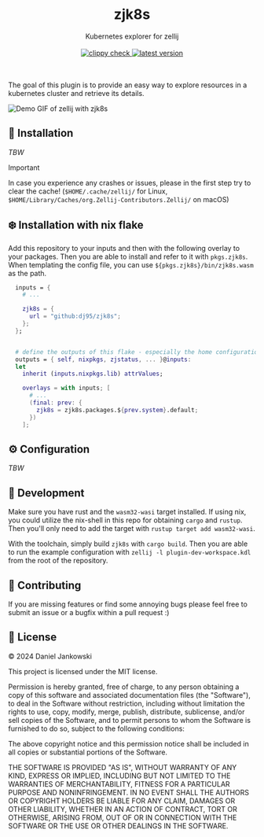 <h1 align="center">zjk8s</h1>

<p align="center">
  Kubernetes explorer for zellij
  <br><br>
  <a href="https://github.com/dj95/zjk8s/actions/workflows/lint.yml">
    <img alt="clippy check" src="https://github.com/dj95/zjk8s/actions/workflows/lint.yml/badge.svg" />
  </a>
  <a href="https://github.com/dj95/zjk8s/releases">
    <img alt="latest version" src="https://img.shields.io/github/v/tag/dj95/zjk8s.svg?sort=semver" />
  </a>

  <br><br>
  The goal of this plugin is to provide an easy way to explore resources in a kubernetes cluster and retrieve its details.
</p>

<img src="./assets/demo.gif" alt="Demo GIF of zellij with zjk8s" />

## 🚀 Installation

*TBW*

> [!IMPORTANT]
> In case you experience any crashes or issues, please in the first step try to clear the cache! (`$HOME/.cache/zellij/` for Linux, `$HOME/Library/Caches/org.Zellij-Contributors.Zellij/` on macOS)

## ❄️ Installation with nix flake

Add this repository to your inputs and then with the following overlay to your packages.
Then you are able to install and refer to it with `pkgs.zjk8s`. When templating the
config file, you can use `${pkgs.zjk8s}/bin/zjk8s.wasm` as the path.

```nix
  inputs = {
    # ...

    zjk8s = {
      url = "github:dj95/zjk8s";
    };
  };


  # define the outputs of this flake - especially the home configurations
  outputs = { self, nixpkgs, zjstatus, ... }@inputs:
  let
    inherit (inputs.nixpkgs.lib) attrValues;

    overlays = with inputs; [
      # ...
      (final: prev: {
        zjk8s = zjk8s.packages.${prev.system}.default;
      })
    ];
```

## ⚙️ Configuration

*TBW*

## 🚧 Development

Make sure you have rust and the `wasm32-wasi` target installed. If using nix, you could utilize the nix-shell
in this repo for obtaining `cargo` and `rustup`. Then you'll only need to add the target with
`rustup target add wasm32-wasi`.

With the toolchain, simply build `zjk8s` with `cargo build`. Then you are able to run the example configuration
with `zellij -l plugin-dev-workspace.kdl` from the root of the repository.

## 🤝 Contributing

If you are missing features or find some annoying bugs please feel free to submit an issue or a bugfix within a pull request :)

## 📝 License

© 2024 Daniel Jankowski

This project is licensed under the MIT license.

Permission is hereby granted, free of charge, to any person obtaining a copy
of this software and associated documentation files (the "Software"), to deal
in the Software without restriction, including without limitation the rights
to use, copy, modify, merge, publish, distribute, sublicense, and/or sell
copies of the Software, and to permit persons to whom the Software is
furnished to do so, subject to the following conditions:

The above copyright notice and this permission notice shall be included in all
copies or substantial portions of the Software.

THE SOFTWARE IS PROVIDED "AS IS", WITHOUT WARRANTY OF ANY KIND, EXPRESS OR
IMPLIED, INCLUDING BUT NOT LIMITED TO THE WARRANTIES OF MERCHANTABILITY,
FITNESS FOR A PARTICULAR PURPOSE AND NONINFRINGEMENT. IN NO EVENT SHALL THE
AUTHORS OR COPYRIGHT HOLDERS BE LIABLE FOR ANY CLAIM, DAMAGES OR OTHER
LIABILITY, WHETHER IN AN ACTION OF CONTRACT, TORT OR OTHERWISE, ARISING FROM,
OUT OF OR IN CONNECTION WITH THE SOFTWARE OR THE USE OR OTHER DEALINGS IN THE
SOFTWARE.

